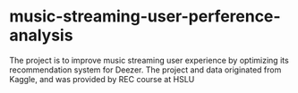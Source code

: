 # music-streaming-user-perference-analysis
The project is to improve music streaming user experience by optimizing its recommendation system for Deezer. The project and data originated from Kaggle, and was provided by REC course at HSLU 
